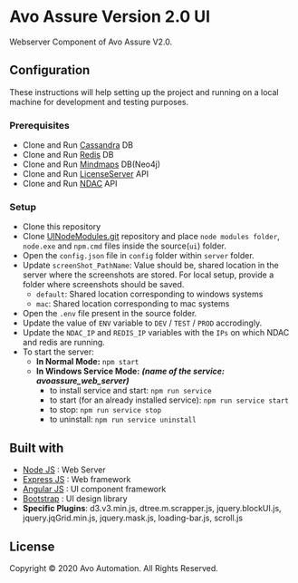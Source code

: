 # Avo Assure Version 2.0 UI

Webserver Component of Avo Assure V2.0.

## Configuration

These instructions will help setting up the project and running on a local machine for development and testing purposes.

### Prerequisites

* Clone and Run [Cassandra](https://10.41.31.131/nineteen68v2.0/db) DB
* Clone and Run [Redis](ssh://slklocal@10.41.31.52:/home/slklocal/Nineteen68BnR/redis.git) DB
* Clone and Run [Mindmaps](https://10.41.31.131/nineteen68v2.0/Mindmap_DB) DB(Neo4j)
* Clone and Run [LicenseServer](https://10.41.31.131/nineteen68v2.0/licenseserver) API
* Clone and Run [NDAC](https://10.41.31.131/nineteen68v2.0/ndac) API


### Setup

* Clone this repository
* Clone [UINodeModules.git](ssh://slklocal@10.41.31.52:/home/slklocal/Nineteen68BnR/UINodeModules.git) repository and place `node modules folder`, `node.exe` and `npm.cmd` files inside the source(`ui`) folder.
* Open the `config.json` file in `config` folder within `server` folder.
* Update `screenShot_PathName`: Value should be, shared location in the server where the screenshots are stored. For local setup, provide a folder where screenshots should be saved.
    * ```default```: Shared location corresponding to windows systems
    * ```mac```: Shared location corresponding to mac systems
* Open the `.env` file present in the source folder.
* Update the value of `ENV` variable to `DEV` / `TEST` / `PROD` accrodingly.
* Update the `NDAC_IP` and `REDIS_IP` variables with the `IPs` on which NDAC and redis are running.
* To start the server:
    * **In Normal Mode:** ```npm start```
    * **In Windows Service Mode:** ***(name of the service: avoassure_web_server)***
        * to install service and start: ```npm run service```
        * to start (for an already installed service): ```npm run service start```
        * to stop: ```npm run service stop```
        * to uninstall: ```npm run service uninstall```
        

## Built with
* [Node JS](https://nodejs.org/) :  Web Server
* [Express JS](https://expressjs.com/) : Web framework
* [Angular JS](https://angularjs.org/) : UI component framework
* [Bootstrap](https://getbootstrap.com/) : UI design library
* **Specific Plugins**: d3.v3.min.js, dtree.m.scrapper.js, jquery.blockUI.js, jquery.jqGrid.min.js, jquery.mask.js, loading-bar.js, scroll.js

## License

Copyright © 2020 Avo Automation. All Rights Reserved.
